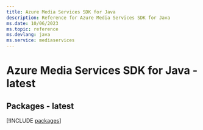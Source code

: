 ```yaml
---
title: Azure Media Services SDK for Java
description: Reference for Azure Media Services SDK for Java
ms.date: 10/06/2023
ms.topic: reference
ms.devlang: java
ms.service: mediaservices
---
```

# Azure Media Services SDK for Java - latest
## Packages - latest
[!INCLUDE [packages](media-services-index.md)]